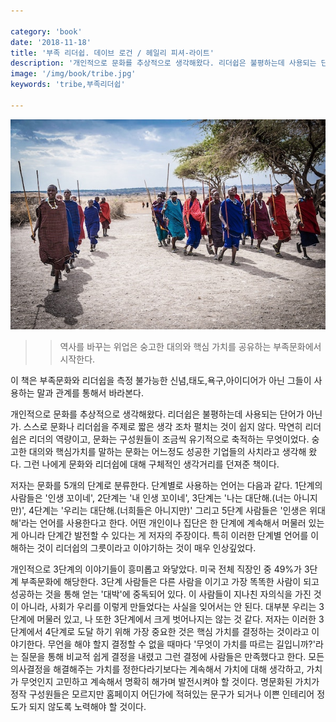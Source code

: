 ```yaml
---

category: 'book'
date: '2018-11-18'
title: '부족 리더쉽. 데이브 로건 / 헤일리 피셔-라이트'
description: '개인적으로 문화를 추상적으로 생각해왔다. 리더쉽은 불평하는데 사용되는 단어가 아닌가. 스스로 문화나 리더쉽을 주제로 짧은 생각 조차 펼치는 것이 쉽지 않다. 막연히 리더쉽은 리더의 역량이고, 문화는 구성원들이 조금씩 유기적으로 축적하는 무엇이었다. 숭고한 대의와 핵심가치를 말하는 문화는 어느정도 성공한 기업들의 사치라고 생각해 왔다. 그런 나에게 문화와 리더쉽에 대해 구체적인 생각거리를 던져준 책이다.' 
image: '/img/book/tribe.jpg'
keywords: 'tribe,부족리더쉽'

---
```


![tribe](/img/book/tribe.jpg "tribe")

>> 역사를 바꾸는 위업은 숭고한 대의와 핵심 가치를 공유하는 부족문화에서 시작한다.

이 책은 부족문화와 리더쉽을 측정 불가능한 신념,태도,욕구,아이디어가 아닌 그들이 사용하는 말과 관계를 통해서 바라본다.

개인적으로 문화를 추상적으로 생각해왔다. 리더쉽은 불평하는데 사용되는 단어가 아닌가. 스스로 문화나 리더쉽을 주제로 짧은 생각 조차 펼치는 것이 쉽지 않다. 막연히 리더쉽은 리더의 역량이고, 문화는 구성원들이 조금씩 유기적으로 축적하는 무엇이었다. 숭고한 대의와 핵심가치를 말하는 문화는 어느정도 성공한 기업들의 사치라고 생각해 왔다. 그런 나에게 문화와 리더쉽에 대해 구체적인 생각거리를 던져준 책이다.

저자는 문화를 5개의 단계로 분류한다. 단계별로 사용하는 언어는 다음과 같다. 1단계의 사람들은 '인생 꼬이네', 2단계는 '내 인생 꼬이네', 3단계는 '나는 대단해.(너는 아니지만)', 4단계는 '우리는 대단해.(너희들은 아니지만)' 그리고 5단계 사람들은 '인생은 위대해'라는 언어를 사용한다고 한다. 어떤 개인이나 집단은 한 단계에 계속해서 머물러 있는게 아니라 단계간 발전할 수 있다는 게 저자의 주장이다. 특히 이러한 단계별 언어를 이해하는 것이 리더쉽의 그릇이라고 이야기하는 것이 매우 인상깊었다.

개인적으로 3단계의 이야기들이 흥미롭고 와닿았다. 미국 전체 직장인 중 49%가 3단계 부족문화에 해당한다. 3단계 사람들은 다른 사람을 이기고 가장 똑똑한 사람이 되고 성공하는 것을 통해 얻는 '대박'에 중독되어 있다. 이 사람들이 지나친 자의식을 가진 것이 아니라, 사회가 우리를 이렇게 만들었다는 사실을 잊어서는 안 된다. 대부분 우리는 3단계에 머물러 있고, 나 또한 3단계에서 크게 벗어나지는 않는 것 같다. 저자는 이러한 3단계에서 4단계로 도달 하기 위해 가장 중요한 것은 핵심 가치를 결정하는 것이라고 이야기한다. 무언을 해야 할지 결정할 수 없을 때마다 '무엇이 가치를 따르는 길입니까?'라는 질문을 통해 비교적 쉽게 결정을 내렸고 그런 결정에 사람들은 만족했다고 한다. 모든 의사결정을 해결해주는 가치를 정한다라기보다는 계속해서 가치에 대해 생각하고, 가치가 무엇인지 고민하고 계속해서 명확히 해가며 발전시켜야 할 것이다. 명문화된 가치가 정작 구성원들은 모르지만 홈페이지 어딘가에 적혀있는 문구가 되거나 이쁜 인테리어 정도가 되지 않도록 노력해야 할 것이다.

